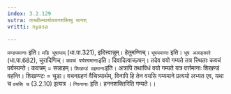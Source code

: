 ```yaml
---
index: 3.2.129
sutra: ताच्छील्यवयोवचनशक्तिषु चानश्
vritti: nyasa

---
```

`मण्ड्यमानाः` इति। `मडि भूषायाम्` (धा.पा.321), इदित्त्वान्नुम्। हेतुमण्णिच्। `भूषयमाणाः` इति। `भूष अलङ्कारे` (धा.पा.682), चुरादिणिच्। `कवचं पर्यस्यमानाः`इति। दिवादित्वाच्छ्यन्। तदेव वयो गम्यते तत्र स्थिताः कवचं पर्यस्यन्ते। कवचम् = सन्नाहम्। `शिखण्डं वहमानाः`इति। अत्रापि तथाविधं वयो गम्यते यत्र वर्त्तमानाः शिखण्डं वहन्ति। शिखण्ण्टः = चूडा। वचनग्रहणं वैचित्र्यार्थम्, विनापि हि तेन वयसि गम्यमाने प्रत्ययो लभ्यत एव, यथा च `वयसि च` (3.2.10) इत्यत्र । `निघ्नानाः` इति। हननशक्तिरिति गम्यते।।